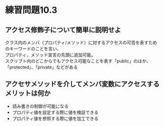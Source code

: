 # 練習問題10.3

## アクセス修飾子について簡単に説明せよ

クラス内のメンバ（プロパティ/メソッド）に対するアクセスの可否を表すためのキーワードのことを言い、<br />
プロパティ、メソッド宣言の先頭に追加可能。<br />
スクリプト内のどこからでもアクセス可能なことを表す「public」のほか、「protected」、「private」などがある

## アクセサメソッドを介してメンバ変数にアクセスするメリットは何か

- 読み書きの制御が可能になる
- プロパティ値を設定する際に値を検証できる
- プロパティ値を参照する際に値を加工できる
